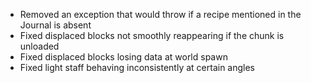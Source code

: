 - Removed an exception that would throw if a recipe mentioned in the Journal is absent
- Fixed displaced blocks not smoothly reappearing if the chunk is unloaded
- Fixed displaced blocks losing data at world spawn
- Fixed light staff behaving inconsistently at certain angles